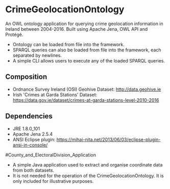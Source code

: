 # CrimeGeolocationOntology
An OWL ontology application for querying crime geolocation information in Ireland between 2004-2016. Built using Apache Jena, OWL API and Protégé.
* Ontology can be loaded from file into the framework.
* SPARQL queries can also be loaded from file into the framework, each separated by newlines.
* A simple CLI allows users to execute any of the loaded SPARQL queries.

## Composition
* Ordnance Survey Ireland (OSI) Geohive Dataset: http://data.geohive.ie
* Irish 'Crimes at Garda Stations' Dataset: https://data.gov.ie/dataset/crimes-at-garda-stations-level-2010-2016

## Dependencies
* JRE 1.8.0_101
* Apache Jena 2.5.4
* ANSI Eclipse plugin: https://mihai-nita.net/2013/06/03/eclipse-plugin-ansi-in-console/

#County_and_ElectoralDivision_Application
* A simple Java application used to extract and organise coordinate data from both datasets.
* It is not needed for the operation of the CrimeGeolocationOntology. It is only included for illustrative purposes.

